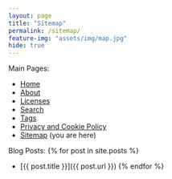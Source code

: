 ```yaml
---
layout: page
title: "Sitemap"
permalink: /sitemap/
feature-img: "assets/img/map.jpg"
hide: true
---
```


Main Pages:
* [Home](/)
* [About](/about/)
* [Licenses](/license/)
* [Search](/search/)
* [Tags](/tags/)
* [Privacy and Cookie Policy](/privacy/)
* [Sitemap](/sitemap/) (you are here)

Blog Posts:
{% for post in site.posts %}
* [{{ post.title }}]({{ post.url }})
{% endfor %}